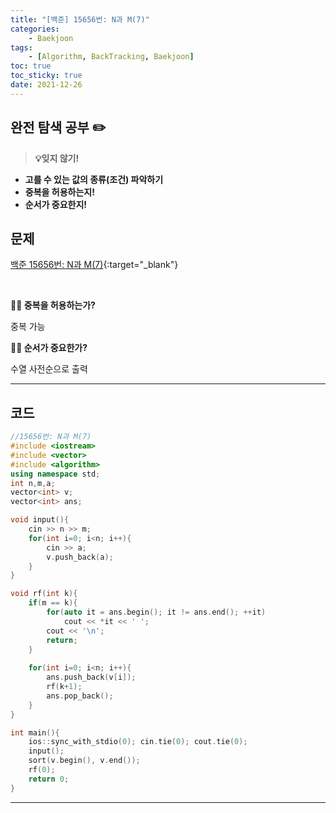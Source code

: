 ```yaml
---
title: "[백준] 15656번: N과 M(7)"
categories:
    - Baekjoon
tags:
    - [Algorithm, BackTracking, Baekjoon]
toc: true
toc_sticky: true
date: 2021-12-26
---
```



## 완전 탐색 공부 ✏️


> **💡잊지 않기!**
- **고를 수 있는 값의 종류(조건) 파악하기**
- **중복을 허용하는지!**
- **순서가 중요한지!**


## 문제

[백준 15656번: N과 M(7)](https://www.acmicpc.net/problem/15656){:target="_blank"}


<br>

**🎅🏻 중복을 허용하는가?**

중복 가능

**🎅🏻 순서가 중요한가?**

수열 사전순으로 출력

---


## 코드

```cpp
//15656번: N과 M(7)
#include <iostream>
#include <vector>
#include <algorithm>
using namespace std;
int n,m,a;
vector<int> v;
vector<int> ans;

void input(){
    cin >> n >> m;
    for(int i=0; i<n; i++){
        cin >> a;
        v.push_back(a);
    }
}

void rf(int k){
    if(m == k){
        for(auto it = ans.begin(); it != ans.end(); ++it)
            cout << *it << ' ';
        cout << '\n';
        return;
    }
    
    for(int i=0; i<n; i++){
        ans.push_back(v[i]);
        rf(k+1);
        ans.pop_back();
    }
}

int main(){
    ios::sync_with_stdio(0); cin.tie(0); cout.tie(0);
    input();
    sort(v.begin(), v.end());
    rf(0);
    return 0;
}
``` 

---
